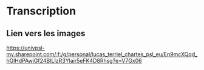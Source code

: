# Transcription

## Lien vers les images

https://univpsl-my.sharepoint.com/:f:/g/personal/lucas_terriel_chartes_psl_eu/En9mcXQqd_hGlHdPAwiGf24BILIzR3Ylair5eFK4D8Rhsg?e=V7Gx06